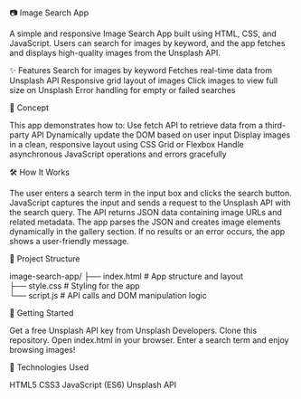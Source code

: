 📷 Image Search App

A simple and responsive Image Search App built using HTML, CSS, and JavaScript. Users can search for images by keyword, and the app fetches and displays high-quality images from the Unsplash API.

✨ Features
Search for images by keyword
Fetches real-time data from Unsplash API
Responsive grid layout of images
Click images to view full size on Unsplash
Error handling for empty or failed searches

🧠 Concept

This app demonstrates how to:
Use fetch API to retrieve data from a third-party API
Dynamically update the DOM based on user input
Display images in a clean, responsive layout using CSS Grid or Flexbox
Handle asynchronous JavaScript operations and errors gracefully

🛠️ How It Works

The user enters a search term in the input box and clicks the search button.
JavaScript captures the input and sends a request to the Unsplash API with the search query.
The API returns JSON data containing image URLs and related metadata.
The app parses the JSON and creates image elements dynamically in the gallery section.
If no results or an error occurs, the app shows a user-friendly message.

📁 Project Structure

image-search-app/
├── index.html      # App structure and layout  
├── style.css       # Styling for the app  
└── script.js       # API calls and DOM manipulation logic

🚀 Getting Started

Get a free Unsplash API key from Unsplash Developers.
Clone this repository.
Open index.html in your browser.
Enter a search term and enjoy browsing images!

🧰 Technologies Used

HTML5
CSS3
JavaScript (ES6)
Unsplash API

